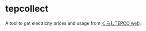 # tepcollect

A tool to get electricity prices and usage from [くらしTEPCO web](https://www.app.kurashi.tepco.co.jp/).